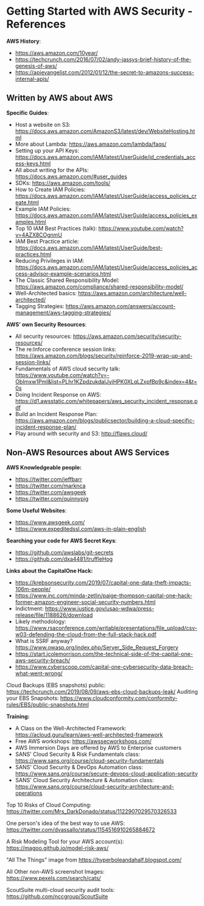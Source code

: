 # Getting Started with AWS Security - References

**AWS History**:
* https://aws.amazon.com/10year/
* https://techcrunch.com/2016/07/02/andy-jassys-brief-history-of-the-genesis-of-aws/
* https://apievangelist.com/2012/01/12/the-secret-to-amazons-success-internal-apis/

## Written by AWS about AWS

**Specific Guides**:
* Host a website on S3: https://docs.aws.amazon.com/AmazonS3/latest/dev/WebsiteHosting.html
* More about Lambda: https://aws.amazon.com/lambda/faqs/
* Setting up your API Keys: https://docs.aws.amazon.com/IAM/latest/UserGuide/id_credentials_access-keys.html
* All about writing for the APIs: https://docs.aws.amazon.com/#user_guides
* SDKs: https://aws.amazon.com/tools/
* How to Create IAM Policies: https://docs.aws.amazon.com/IAM/latest/UserGuide/access_policies_create.html
* Example IAM Policies: https://docs.aws.amazon.com/IAM/latest/UserGuide/access_policies_examples.html
* Top 10 IAM Best Practices (talk): https://www.youtube.com/watch?v=4AZX8COgnmU
* IAM Best Practice article: https://docs.aws.amazon.com/IAM/latest/UserGuide/best-practices.html
* Reducing Privileges in IAM: https://docs.aws.amazon.com/IAM/latest/UserGuide/access_policies_access-advisor-example-scenarios.html
* The Classic Shared Responsibility Model: https://aws.amazon.com/compliance/shared-responsibility-model/
* Well-Architected basics: https://aws.amazon.com/architecture/well-architected/
* Tagging Strategies: https://aws.amazon.com/answers/account-management/aws-tagging-strategies/

**AWS’ own Security Resources**:
* All security resources: https://aws.amazon.com/security/security-resources/
* The re:Inforce conference session links: https://aws.amazon.com/blogs/security/reinforce-2019-wrap-up-and-session-links/
* Fundamentals of AWS cloud security talk: https://www.youtube.com/watch?v=-ObImxw1PmI&list=PLhr1KZpdzukdaIJyiHPK0XLqLZxpfBp9c&index=4&t=0s
* Doing Incident Response on AWS: https://d1.awsstatic.com/whitepapers/aws_security_incident_response.pdf
* Build an Incident Response Plan: https://aws.amazon.com/blogs/publicsector/building-a-cloud-specific-incident-response-plan/
* Play around with security and S3: http://flaws.cloud/

## Non-AWS Resources about AWS Services

**AWS Knowledgeable people:**
* https://twitter.com/jeffbarr
* https://twitter.com/marknca
* https://twitter.com/awsgeek
* https://twitter.com/quinnypig

**Some Useful Websites**:
* https://www.awsgeek.com/
* https://www.expeditedssl.com/aws-in-plain-english

**Searching your code for AWS Secret Keys**:
* https://github.com/awslabs/git-secrets
* https://github.com/dxa4481/truffleHog

**Links about the CapitalOne Hack:**
* https://krebsonsecurity.com/2019/07/capital-one-data-theft-impacts-106m-people/
* https://www.inc.com/minda-zetlin/paige-thompson-capital-one-hack-former-amazon-engineer-social-security-numbers.html
* Indictment: https://www.justice.gov/usao-wdwa/press-release/file/1188626/download
* Likely methodology: https://www.rsaconference.com/writable/presentations/file_upload/csv-w03-defending-the-cloud-from-the-full-stack-hack.pdf
* What is SSRF anyway? https://www.owasp.org/index.php/Server_Side_Request_Forgery
* https://start.jcolemorrison.com/the-technical-side-of-the-capital-one-aws-security-breach/
* https://www.cyberscoop.com/capital-one-cybersecurity-data-breach-what-went-wrong/

Cloud Backups (EBS snapshots) public: https://techcrunch.com/2019/08/09/aws-ebs-cloud-backups-leak/
Auditing your EBS Snapshots: https://www.cloudconformity.com/conformity-rules/EBS/public-snapshots.html

**Training:**
* A Class on the Well-Architected Framework: https://acloud.guru/learn/aws-well-architected-framework
* Free AWS workshops: https://awssecworkshops.com/
* AWS Immersion Days are offered by AWS to Enterprise customers
* SANS' Cloud Security & Risk Fundamentals class: https://www.sans.org/course/cloud-security-fundamentals
* SANS' Cloud Security & DevOps Automation class: https://www.sans.org/course/secure-devops-cloud-application-security
* SANS' Cloud Security Architecture & Automation class: https://www.sans.org/course/cloud-security-architecture-and-operations

Top 10 Risks of Cloud Computing: https://twitter.com/Mrs_DarkDonado/status/1122907029570326533

One person's idea of the best way to use AWS: https://twitter.com/dvassallo/status/1154516910265884672

A Risk Modeling Tool for your AWS account(s): https://magoo.github.io/model-risk-aws/

"All The Things" image from https://hyperboleandahalf.blogspot.com/

All Other non-AWS screenshot Images: https://www.pexels.com/search/cats/

ScoutSuite multi-cloud security audit tools: https://github.com/nccgroup/ScoutSuite
